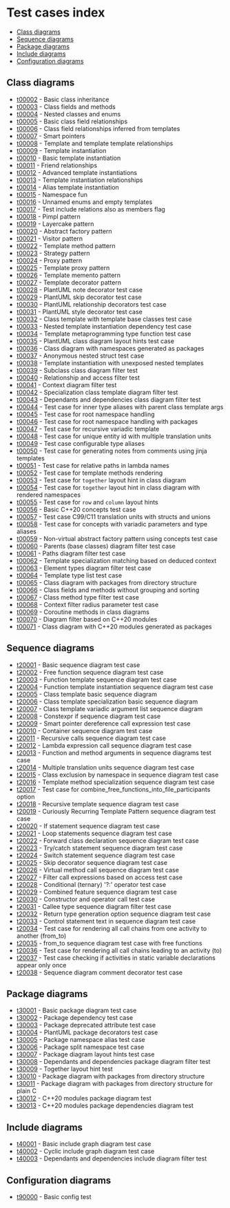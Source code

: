 # Test cases index
* [Class diagrams](#class-diagrams)
* [Sequence diagrams](#sequence-diagrams)
* [Package diagrams](#package-diagrams)
* [Include diagrams](#include-diagrams)
* [Configuration diagrams](#configuration-diagrams)

## Class diagrams
 * [t00002](./test_cases/t00002.md) - Basic class inheritance
 * [t00003](./test_cases/t00003.md) - Class fields and methods
 * [t00004](./test_cases/t00004.md) - Nested classes and enums
 * [t00005](./test_cases/t00005.md) - Basic class field relationships
 * [t00006](./test_cases/t00006.md) - Class field relationships inferred from templates
 * [t00007](./test_cases/t00007.md) - Smart pointers
 * [t00008](./test_cases/t00008.md) - Template and template template relationships
 * [t00009](./test_cases/t00009.md) - Template instantiation
 * [t00010](./test_cases/t00010.md) - Basic template instantiation
 * [t00011](./test_cases/t00011.md) - Friend relationships
 * [t00012](./test_cases/t00012.md) - Advanced template instantiations
 * [t00013](./test_cases/t00013.md) - Template instantiation relationships
 * [t00014](./test_cases/t00014.md) - Alias template instantiation
 * [t00015](./test_cases/t00015.md) - Namespace fun
 * [t00016](./test_cases/t00016.md) - Unnamed enums and empty templates
 * [t00017](./test_cases/t00017.md) - Test include relations also as members flag
 * [t00018](./test_cases/t00018.md) - Pimpl pattern
 * [t00019](./test_cases/t00019.md) - Layercake pattern
 * [t00020](./test_cases/t00020.md) - Abstract factory pattern
 * [t00021](./test_cases/t00021.md) - Visitor pattern
 * [t00022](./test_cases/t00022.md) - Template method pattern
 * [t00023](./test_cases/t00023.md) - Strategy pattern
 * [t00024](./test_cases/t00024.md) - Proxy pattern
 * [t00025](./test_cases/t00025.md) - Template proxy pattern
 * [t00026](./test_cases/t00026.md) - Template memento pattern
 * [t00027](./test_cases/t00027.md) - Template decorator pattern
 * [t00028](./test_cases/t00028.md) - PlantUML note decorator test case
 * [t00029](./test_cases/t00029.md) - PlantUML skip decorator test case
 * [t00030](./test_cases/t00030.md) - PlantUML relationship decorators test case
 * [t00031](./test_cases/t00031.md) - PlantUML style decorator test case
 * [t00032](./test_cases/t00032.md) - Class template with template base classes test case
 * [t00033](./test_cases/t00033.md) - Nested template instantiation dependency test case
 * [t00034](./test_cases/t00034.md) - Template metaprogramming type function test case
 * [t00035](./test_cases/t00035.md) - PlantUML class diagram layout hints test case
 * [t00036](./test_cases/t00036.md) - Class diagram with namespaces generated as packages
 * [t00037](./test_cases/t00037.md) - Anonymous nested struct test case
 * [t00038](./test_cases/t00038.md) - Template instantiation with unexposed nested templates
 * [t00039](./test_cases/t00039.md) - Subclass class diagram filter test
 * [t00040](./test_cases/t00040.md) - Relationship and access filter test
 * [t00041](./test_cases/t00041.md) - Context diagram filter test
 * [t00042](./test_cases/t00042.md) - Specialization class template diagram filter test
 * [t00043](./test_cases/t00043.md) - Dependants and dependencies class diagram filter test
 * [t00044](./test_cases/t00044.md) - Test case for inner type aliases with parent class template args
 * [t00045](./test_cases/t00045.md) - Test case for root namespace handling
 * [t00046](./test_cases/t00046.md) - Test case for root namespace handling with packages
 * [t00047](./test_cases/t00047.md) - Test case for recursive variadic template
 * [t00048](./test_cases/t00048.md) - Test case for unique entity id with multiple translation units
 * [t00049](./test_cases/t00049.md) - Test case configurable type aliases
 * [t00050](./test_cases/t00050.md) - Test case for generating notes from comments using jinja templates
 * [t00051](./test_cases/t00051.md) - Test case for relative paths in lambda names
 * [t00052](./test_cases/t00052.md) - Test case for template methods rendering
 * [t00053](./test_cases/t00053.md) - Test case for `together` layout hint in class diagram
 * [t00054](./test_cases/t00054.md) - Test case for `together` layout hint in class diagram with rendered namespaces
 * [t00055](./test_cases/t00055.md) - Test case for `row` and `column` layout hints
 * [t00056](./test_cases/t00056.md) - Basic C++20 concepts test case
 * [t00057](./test_cases/t00057.md) - Test case C99/C11 translation units with structs and unions
 * [t00058](./test_cases/t00058.md) - Test case for concepts with variadic parameters and type aliases
 * [t00059](./test_cases/t00059.md) - Non-virtual abstract factory pattern using concepts test case
 * [t00060](./test_cases/t00060.md) - Parents (base classes) diagram filter test case
 * [t00061](./test_cases/t00061.md) - Paths diagram filter test case
 * [t00062](./test_cases/t00062.md) - Template specialization matching based on deduced context
 * [t00063](./test_cases/t00063.md) - Element types diagram filter test case
 * [t00064](./test_cases/t00064.md) - Template type list test case
 * [t00065](./test_cases/t00065.md) - Class diagram with packages from directory structure
 * [t00066](./test_cases/t00066.md) - Class fields and methods without grouping and sorting
 * [t00067](./test_cases/t00067.md) - Class method type filter test case
 * [t00068](./test_cases/t00068.md) - Context filter radius parameter test case
 * [t00069](./test_cases/t00069.md) - Coroutine methods in class diagrams
 * [t00070](./test_cases/t00070.md) - Diagram filter based on C++20 modules
 * [t00071](./test_cases/t00071.md) - Class diagram with C++20 modules generated as packages
## Sequence diagrams
 * [t20001](./test_cases/t20001.md) - Basic sequence diagram test case
 * [t20002](./test_cases/t20002.md) - Free function sequence diagram test case
 * [t20003](./test_cases/t20003.md) - Function template sequence diagram test case
 * [t20004](./test_cases/t20004.md) - Function template instantiation sequence diagram test case
 * [t20005](./test_cases/t20005.md) - Class template basic sequence diagram
 * [t20006](./test_cases/t20006.md) - Class template specialization basic sequence diagram
 * [t20007](./test_cases/t20007.md) - Class template variadic argument list sequence diagram
 * [t20008](./test_cases/t20008.md) - Constexpr if sequence diagram test case
 * [t20009](./test_cases/t20009.md) - Smart pointer dereference call expression test case
 * [t20010](./test_cases/t20010.md) - Container sequence diagram test case
 * [t20011](./test_cases/t20011.md) - Recursive calls sequence diagram test case
 * [t20012](./test_cases/t20012.md) - Lambda expression call sequence diagram test case
 * [t20013](./test_cases/t20013.md) - Function and method arguments in sequence diagrams test case
 * [t20014](./test_cases/t20014.md) - Multiple translation units sequence diagram test case
 * [t20015](./test_cases/t20015.md) - Class exclusion by namespace in sequence diagram test case
 * [t20016](./test_cases/t20016.md) - Template method specialization sequence diagram test case
 * [t20017](./test_cases/t20017.md) - Test case for combine_free_functions_into_file_participants option
 * [t20018](./test_cases/t20018.md) - Recursive template sequence diagram test case
 * [t20019](./test_cases/t20019.md) - Curiously Recurring Template Pattern sequence diagram test case
 * [t20020](./test_cases/t20020.md) - If statement sequence diagram test case
 * [t20021](./test_cases/t20021.md) - Loop statements sequence diagram test case
 * [t20022](./test_cases/t20022.md) - Forward class declaration sequence diagram test case
 * [t20023](./test_cases/t20023.md) - Try/catch statement sequence diagram test case
 * [t20024](./test_cases/t20024.md) - Switch statement sequence diagram test case
 * [t20025](./test_cases/t20025.md) - Skip decorator sequence diagram test case
 * [t20026](./test_cases/t20026.md) - Virtual method call sequence diagram test case
 * [t20027](./test_cases/t20027.md) - Filter call expressions based on access test case
 * [t20028](./test_cases/t20028.md) - Conditional (ternary) '?:' operator test case
 * [t20029](./test_cases/t20029.md) - Combined feature sequence diagram test case
 * [t20030](./test_cases/t20030.md) - Constructor and operator call test case
 * [t20031](./test_cases/t20031.md) - Callee type sequence diagram filter test case
 * [t20032](./test_cases/t20032.md) - Return type generation option sequence diagram test case
 * [t20033](./test_cases/t20033.md) - Control statement text in sequence diagram test case
 * [t20034](./test_cases/t20034.md) - Test case for rendering all call chains from one activity to another (from_to)
 * [t20035](./test_cases/t20035.md) - from_to sequence diagram test case with free functions
 * [t20036](./test_cases/t20036.md) - Test case for rendering all call chains leading to an activity (to)
 * [t20037](./test_cases/t20037.md) - Test case checking if activities in static variable declarations appear only once
 * [t20038](./test_cases/t20038.md) - Sequence diagram comment decorator test case
## Package diagrams
 * [t30001](./test_cases/t30001.md) - Basic package diagram test case
 * [t30002](./test_cases/t30002.md) - Package dependency test case
 * [t30003](./test_cases/t30003.md) - Package deprecated attribute test case
 * [t30004](./test_cases/t30004.md) - PlantUML package decorators test case
 * [t30005](./test_cases/t30005.md) - Package namespace alias test case
 * [t30006](./test_cases/t30006.md) - Package split namespace test case
 * [t30007](./test_cases/t30007.md) - Package diagram layout hints test case
 * [t30008](./test_cases/t30008.md) - Dependants and dependencies package diagram filter test
 * [t30009](./test_cases/t30009.md) - Together layout hint test
 * [t30010](./test_cases/t30010.md) - Package diagram with packages from directory structure
 * [t30011](./test_cases/t30011.md) - Package diagram with packages from directory structure for plain C
 * [t30012](./test_cases/t30012.md) - C++20 modules package diagram test
 * [t30013](./test_cases/t30013.md) - C++20 modules package dependencies diagram test
## Include diagrams
 * [t40001](./test_cases/t40001.md) - Basic include graph diagram test case
 * [t40002](./test_cases/t40002.md) - Cyclic include graph diagram test case
 * [t40003](./test_cases/t40003.md) - Dependants and dependencies include diagram filter test
## Configuration diagrams
 * [t90000](./test_cases/t90000.md) - Basic config test
